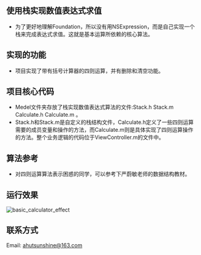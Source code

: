 ## 使用栈实现数值表达式求值
* 为了更好地理解Foundation，所以没有用NSExpression，而是自己实现一个栈来完成表达式求值。这就是基本运算所依赖的核心算法。

## 实现的功能
* 项目实现了带有括号计算器的四则运算，并有删除和清空功能。

## 项目核心代码
* Medel文件夹存放了栈实现数值表达式算法的文件:Stack.h Stack.m Calculate.h Calculate.m 。
* Stack.h和Stack.m是自定义的栈结构文件，Calculate.h定义了一些四则运算需要的成员变量和操作的方法，而Calculate.m则是具体实现了四则运算操作的方法。整个业务逻辑的代码位于ViewController.m的文件中。

## 算法参考
* 对四则运算算法表示困惑的同学，可以参考下严蔚敏老师的数据结构教材。

## 运行效果
![basic_calculator_effect](https://github.com/ahutsunshine/Basic_Calculator/blob/master/Raw/app%E6%95%88%E6%9E%9C%E5%9B%BE.gif?raw=true)

## 联系方式
Email: <a href="mailto:ahutsunshine@163.com">ahutsunshine@163.com</a>
